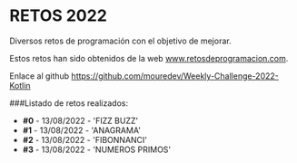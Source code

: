 # RETOS 2022

Diversos retos de programación con el objetivo de mejorar.

Estos retos han sido obtenidos de la web www.retosdeprogramacion.com.

Enlace al github https://github.com/mouredev/Weekly-Challenge-2022-Kotlin

###Listado de retos realizados:
* **#0** - 13/08/2022 - 'FIZZ BUZZ'
* **#1** - 13/08/2022 - 'ANAGRAMA'
* **#2** - 13/08/2022 - 'FIBONNANCI'
* **#3** - 13/08/2022 - 'NUMEROS PRIMOS'



